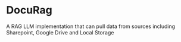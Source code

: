 # DocuRag
A RAG LLM implementation that can pull data from sources including  Sharepoint, Google Drive and Local Storage
